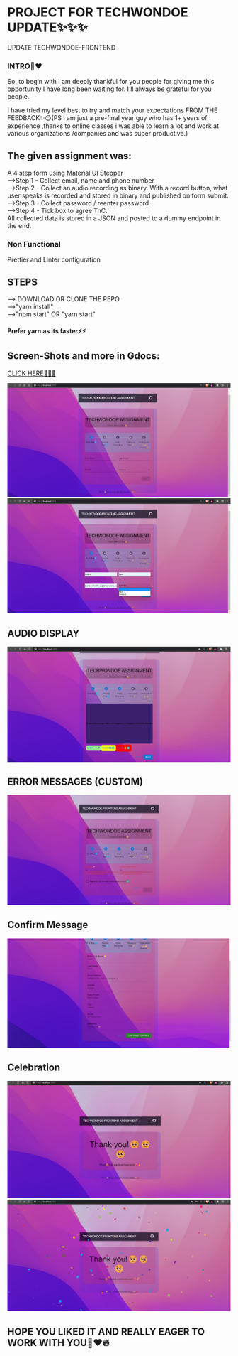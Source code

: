 # PROJECT FOR TECHWONDOE UPDATE✨✨✨

UPDATE TECHWONDOE-FRONTEND
### INTRO🐶❤️
So, to begin with I am deeply thankful for you people for giving me this opportunity I have long been waiting for. I’ll always be grateful for you people.

I have tried my level best to try and match your expectations FROM THE FEEDBACK✨😊(PS i am just a pre-final year guy who has 1+ years of experience ,thanks to online classes i was able to learn a lot and work at various organizations /companies and was super productive.)

## The given assignment was:
A 4 step form using Material UI Stepper<br>
-->Step 1 - Collect email, name and phone number<br>
-->Step 2 - Collect an audio recording as binary. With a record button, what user speaks is recorded and stored in binary and published on form submit.<br>
-->Step 3 - Collect password / reenter password<br>
-->Step 4 - Tick box to agree TnC.<br>
All collected data is stored in a JSON and posted to a dummy endpoint in the end.
### Non Functional
Prettier and Linter configuration

## STEPS
--> DOWNLOAD OR CLONE THE REPO<br>
-->"yarn install"<br>
-->"npm start" OR "yarn start"<br>
#### Prefer yarn as its faster⚡⚡

## Screen-Shots and more in Gdocs:
<a href="https://docs.google.com/document/d/1a7z8lrOZmmtNyzwwyliZ7xOqcn21NNQeK99mj5F37hQ/edit?usp=sharing">CLICK HERE🥳✨😊</a>


<img src="/Images/1.png"></img>
<img src="/Images/2.png"></img>
## AUDIO DISPLAY
<img src="/Images/4.png"></img>
## ERROR MESSAGES (CUSTOM)
     
<img src="/Images/passerr.png"></img>



## Confirm Message
<img src="/Images/final.png"></img>
## Celebration 
<img src="/Images/suc.png"></img>
<img src="/Images/Succscele.png"></img>

## HOPE YOU LIKED IT AND REALLY EAGER TO WORK WITH YOU🥺❤️🔥

